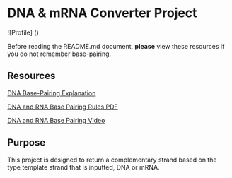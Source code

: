 # DNA & mRNA Converter Project

![Profile]
()
 
Before reading the README.md document, **please** view these resources if you do not remember base-pairing.
 
## Resources 
  
[DNA Base-Pairing Explanation](https://www.genome.gov/genetics-glossary/Base-Pair)

[DNA and RNA Base Pairing Rules PDF](https://www.peekskillcsd.org/cms/lib/NY01913880/Centricity/Domain/827/DNA%20RNA%20Base%20Pairing%20Rules.pdf)

[DNA and RNA Base Pairing Video](https://www.youtube.com/watch?v=QN2YFxu4swM)


## Purpose

  This project is designed to return a complementary strand based on the type template strand that is inputted, DNA or mRNA.   
